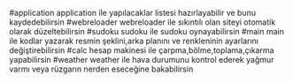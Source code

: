 #application
application ile yapılacaklar listesi hazırlayabilir ve bunu kaydedebilirsin
#webreloader
webreloader ile sıkıntılı olan siteyi otomatik olarak düzeltebilirsin
#sudoku 
sudoku ile sudoku oynayabilirsin
#main
main ile kodlar yazarak resmin şeklini,arka planını ve renkleninin ayarlarını değiştirebilirsin
#calc 
hesap makinesi ile çarpma,bölme,toplama,çıkarma yapabilirsin
#weather
weather ile hava durumunu kontrol ederek yağmur varmı veya rüzgarın nerden eseceğine bakabilirsin
